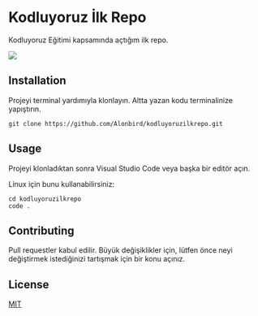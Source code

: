 # Kodluyoruz İlk Repo
Kodluyoruz Eğitimi kapsamında açtığım ilk repo.

![](https://camo.githubusercontent.com/8b6b816a3455d35219e176fae765e1a40d9fd44a69dbb08e667f87c623149b1a/68747470733a2f2f6170702e706174696b612e6465762f636f6f6c2d646f67652e676966)



## Installation

Projeyi terminal yardımıyla klonlayın. Altta yazan kodu terminalinize yapıştırın.

```
git clone https://github.com/Alonbird/kodluyoruzilkrepo.git
```

## Usage

Projeyi klonladıktan sonra Visual Studio Code veya başka bir editör açın. 

Linux için bunu kullanabilirsiniz:

```
cd kodluyoruzilkrepo
code .
```

## Contributing

Pull requestler kabul edilir. Büyük değişiklikler için, lütfen önce neyi değiştirmek istediğinizi tartışmak için bir konu açınız.

## License

[MIT](https://choosealicense.com/licenses/mit/)







